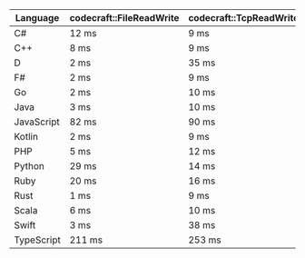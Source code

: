 | Language | codecraft::FileReadWrite | codecraft::TcpReadWrite | example::FileReadWrite | example::TcpReadWrite |
| - | --- | --- | --- | --- |
| C# | 12 ms | 9 ms | 10 ms | 327 us |
| C++ | 8 ms | 9 ms | 9 ms | 136 us |
| D | 2 ms | 35 ms | 1 ms | 229 us |
| F# | 2 ms | 9 ms | 1 ms | 540 us |
| Go | 2 ms | 10 ms | 1 ms | 179 us |
| Java | 3 ms | 10 ms | 1 ms | 342 us |
| JavaScript | 82 ms | 90 ms | 1 ms | 1 ms |
| Kotlin | 2 ms | 9 ms | 2 ms | 289 us |
| PHP | 5 ms | 12 ms | 646 us | 192 us |
| Python | 29 ms | 14 ms | 14 ms | 224 us |
| Ruby | 20 ms | 16 ms | 1 ms | 227 us |
| Rust | 1 ms | 9 ms | 1 ms | 115 us |
| Scala | 6 ms | 10 ms | 4 ms | 918 us |
| Swift | 3 ms | 38 ms | 1 ms | 304 us |
| TypeScript | 211 ms | 253 ms | 2 ms | 2 ms |